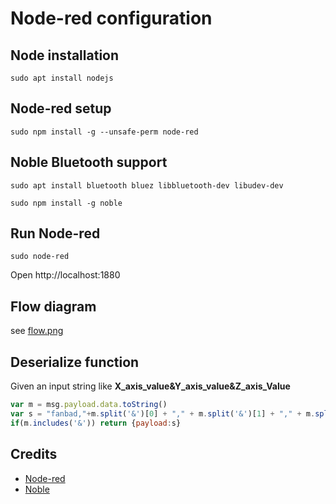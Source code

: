 # Node-red configuration

## Node installation
```{bash}
sudo apt install nodejs
```

## Node-red setup
```{bash}
sudo npm install -g --unsafe-perm node-red
```

## Noble Bluetooth support
```{bash}
sudo apt install bluetooth bluez libbluetooth-dev libudev-dev
```
```{bash}
sudo npm install -g noble
```

## Run Node-red
```{bash}
sudo node-red
```
Open http://localhost:1880

## Flow diagram
see [flow.png](https://github.com/davide-calza/unbreakable/blob/master/edge/flow.png)

## Deserialize function
Given an input string like **X_axis_value&Y_axis_value&Z_axis_Value**
```javascript
var m = msg.payload.data.toString()
var s = "fanbad,"+m.split('&')[0] + "," + m.split('&')[1] + "," + m.split('&')[2]
if(m.includes('&')) return {payload:s}
```

## Credits
* [Node-red](https://github.com/node-red/node-red)
* [Noble](https://github.com/noble/noble)
